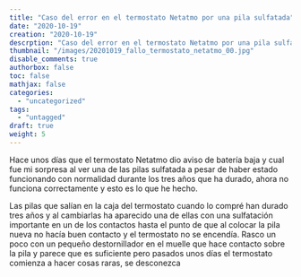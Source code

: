 ```yaml
---
title: "Caso del error en el termostato Netatmo por una pila sulfatada"
date: "2020-10-19"
creation: "2020-10-19"
descrption: "Caso del error en el termostato Netatmo por una pila sulfatada"
thumbnail: "/images/20201019_fallo_termostato_netatmo_00.jpg"
disable_comments: true
authorbox: false
toc: false
mathjax: false
categories:
  - "uncategorized"
tags:
  - "untagged"
draft: true
weight: 5
---
```

Hace unos días que el termostato Netatmo dio aviso de batería baja y cual fue mi sorpresa al ver una de las pilas sulfatada a pesar de haber estado funcionando con normalidad durante los tres años que ha durado, ahora no funciona correctamente y esto es lo que he hecho.
<!--more-->
Las pilas que salían en la caja del termostato cuando lo compré han durado tres años y al cambiarlas ha aparecido una de ellas con una sulfatación importante en un de los contactos hasta el punto de que al colocar la pila nueva no hacía buen contacto y el termostato no se encendía. Rasco un poco con un pequeño destornillador en el muelle que hace contacto sobre la pila y parece que es suficiente pero pasados unos días el termostato comienza a hacer cosas raras, se desconezca



[Image_01]: /images/20201019_fallo_termostato_netatmo_01.jpg

